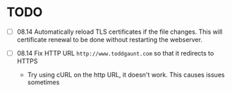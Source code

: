 # TODO

- [ ] 08.14 Automatically reload TLS certificates if the file changes. This
  will certificate renewal to be done without restarting the webserver.

- [ ] 08.14 Fix HTTP URL `http://www.toddgaunt.com` so that it redirects to HTTPS
  - Try using cURL on the http URL, it doesn't work. This causes issues sometimes
